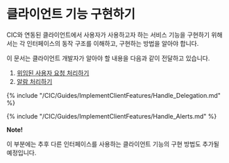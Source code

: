 # 클라이언트 기능 구현하기
CIC와 연동된 클라이언트에서 사용자가 사용하고자 하는 서비스 기능을 구현하기 위해서는 각 인터페이스의 동작 구조를 이해하고, 구현하는 방법을 알아야 합니다.

이 문서는 클라이언트 개발자가 알아야 할 내용을 다음과 같이 전달하고 있습니다.

1. [위임된 사용자 요청 처리하기](#HandleDelegation)
2. [알람 처리하기](#HandleAlerts)

{% include "/CIC/Guides/ImplementClientFeatures/Handle_Delegation.md" %}

{% include "/CIC/Guides/ImplementClientFeatures/Handle_Alerts.md" %}

<div class="note">
<p><strong>Note!</strong></p>
<p>이 부분에는 추후 다른 인터페이스를 사용하는 클라이언트 기능의 구현 방법도 추가될 예정입니다.</p>
</div>
